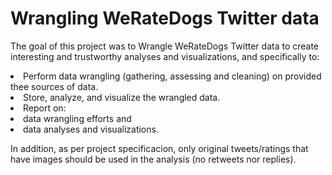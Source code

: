 # Wrangling WeRateDogs Twitter data

The goal of this project was to Wrangle WeRateDogs Twitter data to create interesting and trustworthy analyses and visualizations, and specifically to:

<li>Perform data wrangling (gathering, assessing and cleaning) on provided thee sources of data.
<li>Store, analyze, and visualize the wrangled data.
<li>Report on:
    <li>data wrangling efforts and 
  <li>data analyses and visualizations.
  
In addition, as per project specificacion, only original tweets/ratings that have images should be used in the analysis (no retweets nor replies).
